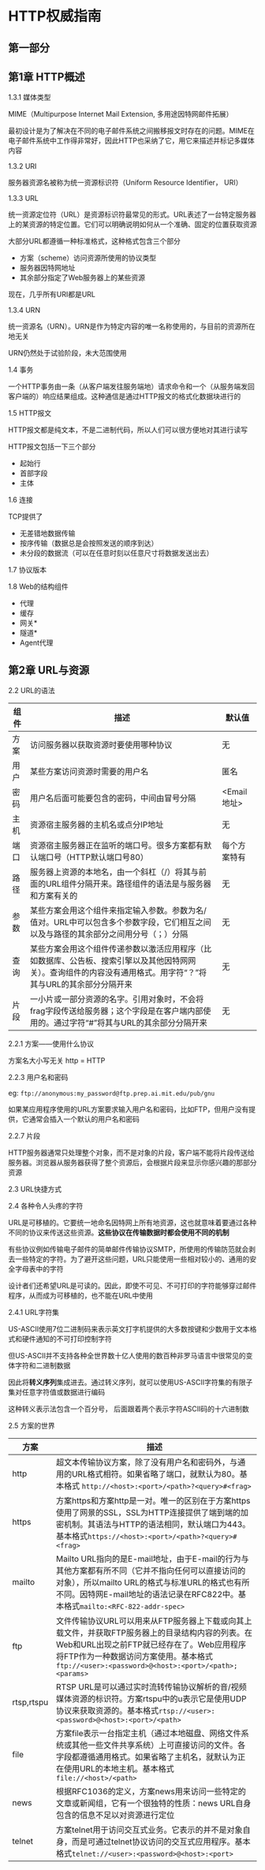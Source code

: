 # HTTP权威指南

## 第一部分

## 第1章 HTTP概述

1.3.1 媒体类型

MIME（Multipurpose Internet Mail Extension, 多用途因特网邮件拓展）

最初设计是为了解决在不同的电子邮件系统之间搬移报文时存在的问题。MIME在电子邮件系统中工作得非常好，因此HTTP也采纳了它，用它来描述并标记多媒体内容

1.3.2 URI

服务器资源名被称为统一资源标识符（Uniform Resource Identifier， URI）

1.3.3 URL

统一资源定位符（URL）是资源标识符最常见的形式。URL表述了一台特定服务器上的某资源的特定位置。它们可以明确说明如何从一个准确、固定的位置获取资源

大部分URL都遵循一种标准格式，这种格式包含三个部分

- 方案（scheme）访问资源所使用的协议类型
- 服务器因特网地址
- 其余部分指定了Web服务器上的某些资源

现在，几乎所有URI都是URL

1.3.4 URN

统一资源名（URN）。URN是作为特定内容的唯一名称使用的，与目前的资源所在地无关

URN仍然处于试验阶段，未大范围使用

1.4 事务

一个HTTP事务由一条（从客户端发往服务端地）请求命令和一个（从服务端发回客户端的）响应结果组成。这种通信是通过HTTP报文的格式化数据块进行的

1.5 HTTP报文

HTTP报文都是纯文本，不是二进制代码，所以人们可以很方便地对其进行读写

HTTP报文包括一下三个部分

- 起始行
- 首部字段
- 主体

1.6 连接

TCP提供了

- 无差错地数据传输
- 按序传输（数据总是会按照发送的顺序到达）
- 未分段的数据流（可以在任意时刻以任意尺寸将数据发送出去）

1.7 协议版本

1.8 Web的结构组件

- 代理
- 缓存
- 网关*
- 隧道*
- Agent代理

## 第2章 URL与资源

2.2 URL的语法

|组件|描述|默认值|
|---|---|---|
|方案|访问服务器以获取资源时要使用哪种协议|无|
|用户|某些方案访问资源时需要的用户名|匿名|
|密码|用户名后面可能要包含的密码，中间由冒号分隔|<Email地址>|
|主机|资源宿主服务器的主机名或点分IP地址|无|
|端口|资源宿主服务器正在监听的端口号。很多方案都有默认端口号（HTTP默认端口号80）|每个方案特有|
|路径|服务器上资源的本地名，由一个斜杠（/）将其与前面的URL组件分隔开来。路径组件的语法是与服务器和方案有关的|无|
|参数|某些方案会用这个组件来指定输入参数。参数为名/值对。URL中可以包含多个参数字段，它们相互之间以及与路径的其余部分之间用分号（；）分隔|无|
|查询|某些方案会用这个组件传递参数以激活应用程序（比如数据库、公告板、搜索引擎以及其他因特网网关）。查询组件的内容没有通用格式。用字符“？”将其与URL的其余部分分隔开来|无|
|片段|一小片或一部分资源的名字。引用对象时，不会将frag字段传送给服务器；这个字段是在客户端内部使用的。通过字符“#”将其与URL的其余部分分隔开来|无|

2.2.1 方案——使用什么协议

方案名大小写无关 http = HTTP

2.2.3 用户名和密码

eg: `ftp://anonymous:my_password@ftp.prep.ai.mit.edu/pub/gnu`

如果某应用程序使用的URL方案要求输入用户名和密码，比如FTP，但用户没有提供，它通常会插入一个默认的用户名和密码

2.2.7 片段

HTTP服务器通常只处理整个对象，而不是对象的片段，客户端不能将片段传送给服务器。浏览器从服务器获得了整个资源后，会根据片段来显示你感兴趣的那部分资源
<!-- 需要确认 -->

2.3 URL快捷方式

2.4 各种令人头疼的字符

URL是可移植的。它要统一地命名因特网上所有地资源，这也就意味着要通过各种不同的协议来传送这些资源。**这些协议在传输数据时都会使用不同的机制**

有些协议例如传输电子邮件的简单邮件传输协议SMTP，所使用的传输防范就会剥去一些特定的字符。为了避开这些问题，URL只能使用一些相对较小的、通用的安全字母表中的字符

设计者们还希望URL是可读的。因此，即使不可见、不可打印的字符能够穿过邮件程序，从而成为可移植的，也不能在URL中使用

2.4.1 URL字符集

US-ASCII使用7位二进制码来表示英文打字机提供的大多数按键和少数用于文本格式和硬件通知的不可打印控制字符

但US-ASCII并不支持各种全世界数十亿人使用的数百种非罗马语言中很常见的变体字符和二进制数据

因此将**转义序列**集成进去。通过转义序列，就可以使用US-ASCII字符集的有限子集对任意字符值或数据进行编码

这种转义表示法包含一个百分号， 后面跟着两个表示字符ASCII码的十六进制数

2.5 方案的世界

|方案|描述|
|---|---|
|http|超文本传输协议方案，除了没有用户名和密码外，与通用的URL格式相符。如果省略了端口，就默认为80。基本格式 `http://<host>:<port>/<path>?<query>#<frag>`|
|https|方案https和方案http是一对。唯一的区别在于方案https使用了网景的SSL，SSL为HTTP连接提供了端到端的加密机制。其语法与HTTP的语法相同，默认端口为443。基本格式`https://<host>:<port>/<path>?<query>#<frag>`|
|mailto|Mailto URL指向的是E-mail地址，由于E-mail的行为与其他方案都有所不同（它并不指向任何可以直接访问的对象），所以mailto URL的格式与标准URL的格式也有所不同。因特网E-mail地址的语法记录在RFC822中。基本格式`mailto:<RFC-822-addr-spec>`|
|ftp|文件传输协议URL可以用来从FTP服务器上下载或向其上载文件，并获取FTP服务器上的目录结构内容的列表。在Web和URL出现之前FTP就已经存在了。Web应用程序将FTP作为一种数据访问方案使用。基本格式`ftp://<user>:<password>@<host>:<port>/<path>;<params>`|
|rtsp,rtspu|RTSP URL是可以通过实时流转传输协议解析的音/视频媒体资源的标识符。方案rtspu中的u表示它是使用UDP协议来获取资源的。基本格式`rtsp://<user>:<password>@<host>:<port>/<path>`|
|file|方案file表示一台指定主机（通过本地磁盘、网络文件系统或其他一些文件共享系统）上可直接访问的文件。各字段都遵循通用格式。如果省略了主机名，就默认为正在使用URL的本地主机。基本格式`file://<host>/<path>`|
|news|根据RFC1036的定义，方案news用来访问一些特定的文章或新闻组，它有一个很独特的性质：news URL自身包含的信息不足以对资源进行定位|
|telnet|方案telnet用于访问交互式业务。它表示的并不是对象自身，而是可通过telnet协议访问的交互式应用程序。基本格式`telnet://<user>:<password>@<host>:<port>`|
